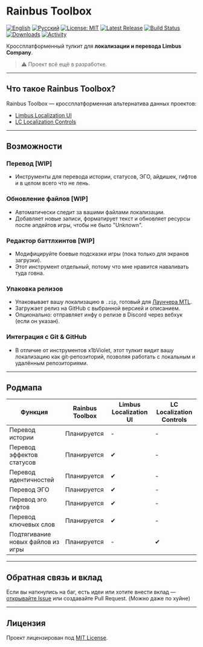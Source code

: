 # Rainbus Toolbox
[![English](https://img.shields.io/badge/lang-en-purple.svg)](README.md)
[![Русский](https://img.shields.io/badge/lang-ru-white.svg)](README.ru-ru.md)
[![License: MIT](https://img.shields.io/badge/License-MIT-yellow.svg)](LICENSE)
[![Latest Release](https://img.shields.io/github/v/release/enderdremurr/rainbus-toolbox?color=blue)](https://github.com/enderdremurr/rainbus-toolbox/releases)
[![Build Status](https://img.shields.io/github/actions/workflow/status/enderdremurr/rainbus-toolbox/build.yml?branch=main)](https://github.com/enderdremurr/rainbus-toolbox/actions)
[![Downloads](https://img.shields.io/github/downloads/enderdremurr/rainbus-toolbox/total?color=green)](https://github.com/enderdremurr/rainbus-toolbox/releases)
[![Activity](https://img.shields.io/github/commit-activity/m/enderdremurr/rainbus-toolbox?color=orange)](https://github.com/enderdremurr/rainbus-toolbox/commits/main)

Кроссплатформенный тулкит для **локализации и перевода Limbus Company**.

> ⚠️ Проект всё ещё в разработке.

---

## Что такое Rainbus Toolbox?

Rainbus Toolbox — кроссплатформенная альтернатива данных проектов:

- [Limbus Localization UI](https://github.com/x1bViolet/Limbus-Localization-UI)
- [LC Localization Controls](https://github.com/x1bViolet/LC-Localization-Controls)

---

## Возможности

### Перевод [WIP]
- Инструменты для перевода истории, статусов, ЭГО, айдишек, гифтов и в целом всего что не лень.

### Обновление файлов [WIP]
- Автоматически следит за вашими файлами локализации.
- Добавляет новые записи, форматирует текст и обновляет ресурсы после апдейтов игры, чтобы не было "Unknown".

### Редактор баттлхинтов [WIP]
- Модифицируйте боевые подсказки игры (пока только для экранов загрузки).
- Этот инструмент отдельный, потому что мне нравится наваливать туда говна.

### Упаковка релизов
- Упаковывает вашу локализацию в `.zip`, готовый для [Лаунчера MTL](https://github.com/kimght/LimbusLocalizationManager).
- Загружает релиз на GitHub с выбранной версией и описанием.
- Опционально: отправляет инфу о релизе в Discord через вебхук (если он указан).

### Интеграция с Git & GitHub
- В отличие от инструментов x1bViolet, этот тулкит видит вашу локализацию как git-репозиторий, позволяя работать с локальным и удалённым репозиториями.

---

## Родмапа

| Функция                           | Rainbus Toolbox | Limbus Localization UI | LC Localization Controls |
|-----------------------------------|----------------|------------------------|------------------------|
| Перевод истории                   | Планируется | -                      | - |
| Перевод эффектов статусов         | Планируется | ✔                      | - |
| Перевод идентичностей             | Планируется | ✔                      | - |
| Перевод ЭГО                       | Планируется | ✔                      | - |
| Перевод эго гифтов                | Планируется | ✔                      | - |
| Перевод ключевых слов             | Планируется | ✔                      | - |
| Подтягивание новых файлов из игры | Планируется | -                      | ✔ |

---

## Обратная связь и вклад

Если вы наткнулись на баг, есть идеи или хотите внести вклад — [открывайте Issue](https://github.com/enderdremurr/rainbus-toolbox/issues) или создавайте Pull Request. (Можно даже по хуйне)

---

## Лицензия
Проект лицензирован под [MIT License](LICENSE).
